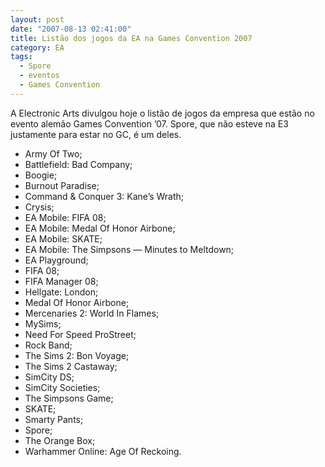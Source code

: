 ```yaml
---
layout: post
date: "2007-08-13 02:41:00"
title: Listão dos jogos da EA na Games Convention 2007
category: EA
tags: 
  - Spore
  - eventos
  - Games Convention
---
```



A Electronic Arts divulgou hoje o listão de jogos da empresa que estão no evento alemão Games Convention ’07. Spore, que não esteve na E3 justamente para estar no GC, é um deles.

- Army Of Two;
- Battlefield: Bad Company;
- Boogie;
- Burnout Paradise;
- Command & Conquer 3: Kane’s Wrath;
- Crysis;
- EA Mobile: FIFA 08;
- EA Mobile: Medal Of Honor Airbone;
- EA Mobile: SKATE;
- EA Mobile: The Simpsons — Minutes to Meltdown;
- EA Playground;
- FIFA 08;
- FIFA Manager 08;
- Hellgate: London;
- Medal Of Honor Airbone;
- Mercenaries 2: World In Flames;
- MySims;
- Need For Speed ProStreet;
- Rock Band;
- The Sims 2: Bon Voyage;
- The Sims 2 Castaway;
- SimCity DS;
- SimCity Societies;
- The Simpsons Game;
- SKATE;
- Smarty Pants;
- Spore;
- The Orange Box;
- Warhammer Online: Age Of Reckoing.